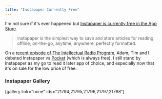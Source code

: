 ```yaml
---
title: "Instapaper Currently Free"
---
```

<p>I'm not sure if it's ever happened but <a href="https://itunes.apple.com/ca/app/instapaper/id288545208?mt=8&amp;uo=4&amp;at=10l4Ki">Instapaper is currently free in the App Store</a>.</p>
<blockquote><p>
  Instapaper is the simplest way to save and store articles for reading: offline, on-the-go, anytime, anywhere, perfectly formatted.
</p></blockquote>
<p>On a <a href="https://www.ssktn.com/tirp/15/">recent episode of The Intellectual Radio Program</a>, Adam, Tim and I debated Instapaper vs <a href="https://itunes.apple.com/ca/app/pocket-formerly-read-it-later/id309601447?mt=8&amp;uo=4&amp;at=10l4Ki">Pocket</a> (which is always free). I still stand by Instapaper as my go to read it later app of choice, and especially now that it's on sale for the low price of free.</p>
<h3>Instapaper Gallery</h3>
<p>[gallery link="none" ids="21794,21795,21796,21797,21798"]</p>
